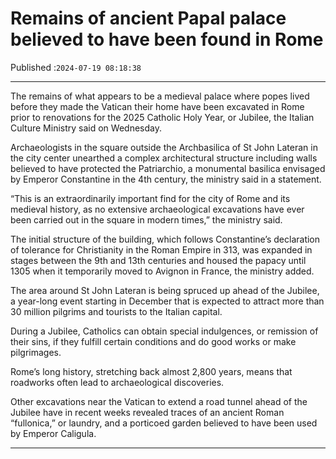 # Remains of ancient Papal palace believed to have been found in Rome

Published :`2024-07-19 08:18:38`

---

The remains of what appears to be a medieval palace where popes lived before they made the Vatican their home have been excavated in Rome prior to renovations for the 2025 Catholic Holy Year, or Jubilee, the Italian Culture Ministry said on Wednesday.

Archaeologists in the square outside the Archbasilica of St John Lateran in the city center unearthed a complex architectural structure including walls believed to have protected the Patriarchio, a monumental basilica envisaged by Emperor Constantine in the 4th century, the ministry said in a statement.

“This is an extraordinarily important find for the city of Rome and its medieval history, as no extensive archaeological excavations have ever been carried out in the square in modern times,” the ministry said.

The initial structure of the building, which follows Constantine’s declaration of tolerance for Christianity in the Roman Empire in 313, was expanded in stages between the 9th and 13th centuries and housed the papacy until 1305 when it temporarily moved to Avignon in France, the ministry added.

The area around St John Lateran is being spruced up ahead of the Jubilee, a year-long event starting in December that is expected to attract more than 30 million pilgrims and tourists to the Italian capital.

During a Jubilee, Catholics can obtain special indulgences, or remission of their sins, if they fulfill certain conditions and do good works or make pilgrimages.

Rome’s long history, stretching back almost 2,800 years, means that roadworks often lead to archaeological discoveries.

Other excavations near the Vatican to extend a road tunnel ahead of the Jubilee have in recent weeks revealed traces of an ancient Roman “fullonica,” or laundry, and a porticoed garden believed to have been used by Emperor Caligula.

---

